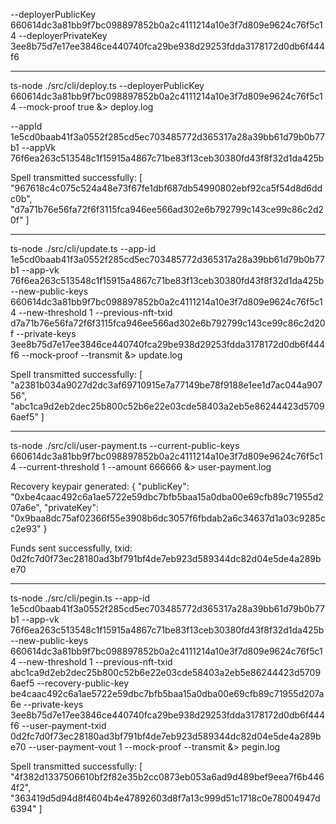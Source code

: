 --deployerPublicKey 660614dc3a81bb9f7bc098897852b0a2c4111214a10e3f7d809e9624c76f5c14
--deployerPrivateKey 3ee8b75d7e17ee3846ce440740fca29be938d29253fdda3178172d0db6f444f6

***

ts-node ./src/cli/deploy.ts --deployerPublicKey 660614dc3a81bb9f7bc098897852b0a2c4111214a10e3f7d809e9624c76f5c14 --mock-proof true &> deploy.log

--appId 1e5cd0baab41f3a0552f285cd5ec703485772d365317a28a39bb61d79b0b77b1
--appVk 76f6ea263c513548c1f15915a4867c71be83f13ceb30380fd43f8f32d1da425b

Spell transmitted successfully: [
  "967618c4c075c524a48e73f67fe1dbf687db54990802ebf92ca5f54d8d6ddc0b",
  "d7a71b76e56fa72f6f3115fca946ee566ad302e6b792799c143ce99c86c2d20f"
]

***

ts-node ./src/cli/update.ts --app-id 1e5cd0baab41f3a0552f285cd5ec703485772d365317a28a39bb61d79b0b77b1 --app-vk 76f6ea263c513548c1f15915a4867c71be83f13ceb30380fd43f8f32d1da425b --new-public-keys 660614dc3a81bb9f7bc098897852b0a2c4111214a10e3f7d809e9624c76f5c14 --new-threshold 1 --previous-nft-txid d7a71b76e56fa72f6f3115fca946ee566ad302e6b792799c143ce99c86c2d20f --private-keys 3ee8b75d7e17ee3846ce440740fca29be938d29253fdda3178172d0db6f444f6 --mock-proof --transmit &> update.log

Spell transmitted successfully: [
  "a2381b034a9027d2dc3af69710915e7a77149be78f9188e1ee1d7ac044a90756",
  "abc1ca9d2eb2dec25b800c52b6e22e03cde58403a2eb5e86244423d57096aef5"
]

***

ts-node ./src/cli/user-payment.ts --current-public-keys 660614dc3a81bb9f7bc098897852b0a2c4111214a10e3f7d809e9624c76f5c14 --current-threshold 1 --amount 666666 &> user-payment.log

Recovery keypair generated: {
  "publicKey": "0xbe4caac492c6a1ae5722e59dbc7bfb5baa15a0dba00e69cfb89c71955d207a6e",
  "privateKey": "0x9baa8dc75af02366f55e3908b6dc3057f6fbdab2a6c34637d1a03c9285cc2e93"
}

Funds sent successfully, txid:  0d2fc7d0f73ec28180ad3bf791bf4de7eb923d589344dc82d04e5de4a289be70

***

ts-node ./src/cli/pegin.ts --app-id 1e5cd0baab41f3a0552f285cd5ec703485772d365317a28a39bb61d79b0b77b1 --app-vk 76f6ea263c513548c1f15915a4867c71be83f13ceb30380fd43f8f32d1da425b --new-public-keys 660614dc3a81bb9f7bc098897852b0a2c4111214a10e3f7d809e9624c76f5c14 --new-threshold 1 --previous-nft-txid abc1ca9d2eb2dec25b800c52b6e22e03cde58403a2eb5e86244423d57096aef5 --recovery-public-key be4caac492c6a1ae5722e59dbc7bfb5baa15a0dba00e69cfb89c71955d207a6e --private-keys 3ee8b75d7e17ee3846ce440740fca29be938d29253fdda3178172d0db6f444f6 --user-payment-txid 0d2fc7d0f73ec28180ad3bf791bf4de7eb923d589344dc82d04e5de4a289be70 --user-payment-vout 1 --mock-proof --transmit &> pegin.log

Spell transmitted successfully: [
  "4f382d1337506610bf2f82e35b2cc0873eb053a6ad9d489bef9eea7f6b4464f2",
  "363419d5d94d8f4604b4e47892603d8f7a13c999d51c1718c0e78004947d6394"
]

